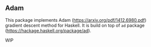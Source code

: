 Adam
----

This package implements Adam (https://arxiv.org/pdf/1412.6980.pdf) gradient
descent method for Haskell. It is build on top of `ad` package
(https://hackage.haskell.org/package/ad).

WIP

